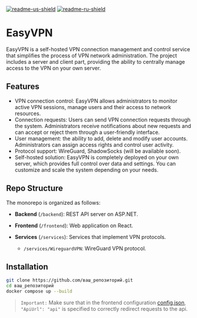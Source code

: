 [![readme-us-shield]][readme-us-url]
[![readme-ru-shield]][readme-ru-url]

# EasyVPN
EasyVPN is a self-hosted VPN connection management and control service that simplifies 
the process of VPN network administration. The project includes a server and client 
part, providing the ability to centrally manage access to the VPN on your own server.

## Features

* VPN connection control: EasyVPN allows administrators to monitor active VPN sessions,
  manage users and their access to network resources.
* Connection requests: Users can send VPN connection requests through the system. Administrators
receive notifications about new requests and can accept or reject them through a user-friendly
interface.
* User management: the ability to add, delete and modify user accounts. Administrators can
assign access rights and control user activity.
* Protocol support: WireGuard, ShadowSocks (will be available soon).
* Self-hosted solution: EasyVPN is completely deployed on your own server, which provides full control over
data and settings. You can customize and scale the system depending on your needs.

## Repo Structure
The monorepo is organized as follows:

- **Backend** (`/backend`):
  REST API server on ASP.NET.

- **Frontend** (`/frontend`): Web application on React.

- **Services** (`/services`):
  Services that implement VPN protocols.
  - `/services/WireguardVPN`: WireGuard VPN protocol.

## Installation

```bash
git clone https://github.com/ваш_репозиторий.git
cd ваш_репозиторий
docker compose up --build 
```
> `Important:` Make sure that in the frontend configuration [config.json](./frontend/src/config.json), `"ApiUrl": "api"` is specified to correctly redirect requests to the api.

[readme-us-shield]: https://img.shields.io/badge/us-blue
[readme-us-url]: README.md
[readme-ru-shield]: https://img.shields.io/badge/ru-gray
[readme-ru-url]: README.ru_RU.md